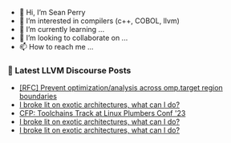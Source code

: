 - 👋 Hi, I’m Sean Perry
- 👀 I’m interested in compilers (c++, COBOL, llvm)
- 🌱 I’m currently learning ...
- 💞️ I’m looking to collaborate on ...
- 📫 How to reach me ...

<!---
s66perry/s66perry is a ✨ special ✨ repository because its `README.md` (this file) appears on your GitHub profile.
You can click the Preview link to take a look at your changes.
--->
### 📕 Latest LLVM Discourse Posts

<!-- DISCOURSE-LLVM:START -->
- [[RFC] Prevent optimization/analysis across omp.target region boundaries](https://discourse.llvm.org/t/rfc-prevent-optimization-analysis-across-omp-target-region-boundaries/71402#post_2)
- [I broke lit on exotic architectures, what can I do?](https://discourse.llvm.org/t/i-broke-lit-on-exotic-architectures-what-can-i-do/71403#post_4)
- [CFP: Toolchains Track at Linux Plumbers Conf &#39;23](https://discourse.llvm.org/t/cfp-toolchains-track-at-linux-plumbers-conf-23/71404#post_1)
- [I broke lit on exotic architectures, what can I do?](https://discourse.llvm.org/t/i-broke-lit-on-exotic-architectures-what-can-i-do/71403#post_3)
- [I broke lit on exotic architectures, what can I do?](https://discourse.llvm.org/t/i-broke-lit-on-exotic-architectures-what-can-i-do/71403#post_2)
<!-- DISCOURSE-LLVM:END -->

